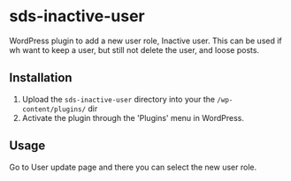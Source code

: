 sds-inactive-user
=================

WordPress plugin to add a new user role, Inactive user. This can be used if wh want to keep a user, but still not delete the user, and loose posts.

Installation
-----------

1. Upload the `sds-inactive-user` directory into your the `/wp-content/plugins/` dir
2. Activate the plugin through the 'Plugins' menu in WordPress.


Usage
-----

Go to User update page and there you can select the new user role.
